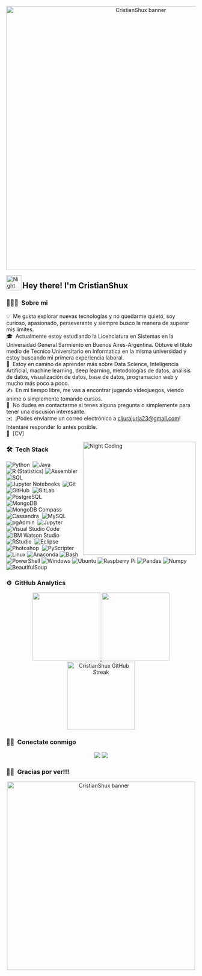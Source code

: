 <p align="center">
  <img src="https://i.pinimg.com/originals/9d/1f/82/9d1f82cc324e498dd5127a6ed0296dac.gif" alt="CristianShux banner" width="700"/>
</p>


<img alt="Night Coding" src="./assets/Hand%20Wave.gif" width='40' align="left"/><h2>Hey there! I'm CristianShux</h2>

<!-- ## 👋 &nbsp;Hey there! I'm Aditya -->

### 👨🏻‍💻 &nbsp;Sobre mi

💡 &nbsp;Me gusta explorar nuevas tecnologías y no quedarme quieto, soy curioso, apasionado, perseverante y siempre busco la manera de superar mis límites.\
🎓 &nbsp;Actualmente estoy estudiando la Licenciatura en Sistemas en la Universidad General Sarmiento en Buenos Aires-Argentina. Obtuve el titulo medio de Tecnico Universitario en Informatica en la misma universidad y estoy buscando mi primera experiencia laboral.\
🌱 &nbsp;Estoy en camino de aprender más sobre Data Science, Inteligencia Artificial, machine learning, deep learning, metodologías de datos, análisis de datos, visualización de datos, base de datos, programacion web y mucho más poco a poco.\
✍️ &nbsp;En mi tiempo libre, me vas a encontrar jugando videojuegos, viendo anime o simplemente tomando cursos.\
💬 &nbsp;No dudes en contactarme si tenes alguna pregunta o simplemente para tener una discusión interesante.\
✉️ &nbsp;¡Podes enviarme un correo electrónico a cljurajuria23@gmail.com! Intentaré responder lo antes posible.\
📄 &nbsp;[CV]

<img alt="Night Coding" src="https://static.wixstatic.com/media/9c808c_32d2e8877a334b3593c7120840168131~mv2.gif" align="right" width="300"/>

### 🛠 &nbsp;Tech Stack

![Python](https://img.shields.io/badge/-Python-05122A?style=flat&logo=python)&nbsp;
![Java](https://img.shields.io/badge/-Java-05122A?style=flat&logo=openjdk&logoColor=FFA518)&nbsp;
![R (Statistics)](https://img.shields.io/badge/-R-05122A?style=flat&logo=R&logoColor=276DC3)
![Assembler](https://img.shields.io/badge/-Assembler-05122A?style=flat&logo=assembler&logoColor=6E4C13)&nbsp;
![SQL](https://img.shields.io/badge/-SQL-05122A?style=flat&logo=sqlite)&nbsp;\
![Jupyter Notebooks](https://img.shields.io/badge/-Jupyter%20Notebooks-05122A?style=flat&logo=jupyter)&nbsp;
![Git](https://img.shields.io/badge/-Git-05122A?style=flat&logo=git)&nbsp;
![GitHub](https://img.shields.io/badge/-GitHub-05122A?style=flat&logo=github)&nbsp;
![GitLab](https://img.shields.io/badge/-GitLab-05122A?style=flat&logo=gitlab)&nbsp;
![PostgreSQL](https://img.shields.io/badge/-PostgreSQL-05122A?style=flat&logo=postgresql)&nbsp;\
![MongoDB](https://img.shields.io/badge/-MongoDB-05122A?style=flat&logo=mongodb&logoColor=47A248)&nbsp;
![MongoDB Compass](https://img.shields.io/badge/-MongoDB%20Compass-05122A?style=flat&logo=mongodb&logoColor=47A248)&nbsp;
![Cassandra](https://img.shields.io/badge/-Cassandra-05122A?style=flat&logo=apache-cassandra&logoColor=1287B1)&nbsp;
![MySQL](https://img.shields.io/badge/-MySQL-05122A?style=flat&logo=mysql&logoColor=4479A1)&nbsp;
![pgAdmin](https://img.shields.io/badge/-pgAdmin-05122A?style=flat&logo=postgresql&logoColor=336791)&nbsp;
![Jupyter](https://img.shields.io/badge/-Jupyter-05122A?style=flat&logo=jupyter)&nbsp;
![Visual Studio Code](https://img.shields.io/badge/-Visual%20Studio%20Code-05122A?style=flat&logo=visual-studio-code&logoColor=007ACC)
![IBM Watson Studio](https://img.shields.io/badge/-IBM%20Watson%20Studio-05122A?style=flat&logo=ibm-watson&logoColor=00B5FF)
![RStudio](https://img.shields.io/badge/-RStudio-05122A?style=flat&logo=rstudio)&nbsp;
![Eclipse](https://img.shields.io/badge/-Eclipse-05122A?style=flat&logo=eclipse-ide&logoColor=2C2255)\
![Photoshop](https://img.shields.io/badge/-Photoshop-05122A?style=flat&logo=adobe-photoshop)&nbsp;
![PyScripter](https://img.shields.io/badge/-PyScripter-05122A?style=flat&logo=python)&nbsp;
![Linux](https://img.shields.io/badge/-Linux-05122A?style=flat&logo=linux&logoColor=FCC624)
![Anaconda](https://img.shields.io/badge/-Anaconda-05122A?style=flat&logo=anaconda&logoColor=44A833)
![Bash](https://img.shields.io/badge/-Bash-05122A?style=flat&logo=gnu-bash&logoColor=4EAA25)
![PowerShell](https://img.shields.io/badge/-PowerShell-05122A?style=flat&logo=powershell&logoColor=5391FE)
![Windows](https://img.shields.io/badge/-Windows-05122A?style=flat&logo=windows&logoColor=0078D4)
![Ubuntu](https://img.shields.io/badge/-Ubuntu-05122A?style=flat&logo=ubuntu&logoColor=E95420)
![Raspberry Pi](https://img.shields.io/badge/-Raspberry%20Pi-05122A?style=flat&logo=raspberry-pi&logoColor=C8102E)
![Pandas](https://img.shields.io/badge/-Pandas-05122A?style=flat&logo=pandas&logoColor=150458)
![Numpy](https://img.shields.io/badge/-Numpy-05122A?style=flat&logo=numpy&logoColor=013243)
![BeautifulSoup](https://img.shields.io/badge/-BeautifulSoup-05122A?style=flat&logo=python&logoColor=FFD43B)




### ⚙️ &nbsp;GitHub Analytics

<p align="center">
  <a href="https://github.com/CristianShux">
    <img height="180em" src="https://github-readme-stats-eight-theta.vercel.app/api?username=CristianShux&show_icons=true&theme=algolia&include_all_commits=true&count_private=true"/>
  </a>
  <a href="https://github.com/CristianShux">
    <img height="180em" src="https://github-readme-stats-eight-theta.vercel.app/api/top-langs/?username=CristianShux&layout=compact&langs_count=8&theme=algolia&hide=jupyter%20notebook"/>
  </a>
  <a href="https://github.com/CristianShux">
    <img height="180em" src="https://github-readme-streak-stats.herokuapp.com/?user=CristianShux&theme=algolia" alt="CristianShux GitHub Streak"/>
  </a>
</p>


### 🤝🏻 &nbsp;Conectate conmigo

<p align="center">
<a href="https://www.linkedin.com/in/cristian-leonel-jurajuria-58ba16256/"><img src="https://img.shields.io/badge/-Cristian%20Leonel%20Jurajuria-0077B5?style=flat&logo=Linkedin&logoColor=white"/></a>
<a href="mailto:cljurajuria23@gmail.com"><img src="https://img.shields.io/badge/-cljurajuria23@gmail.com-D14836?style=flat&logo=Gmail&logoColor=white"/></a>
</p>

### 👋🏻 &nbsp;Gracias por ver!!!

<p align="center">
  <img src="https://giffiles.alphacoders.com/195/195303.gif" alt="CristianShux banner" width="500"/>
</p>





